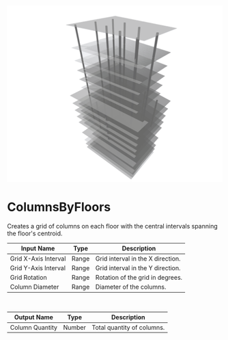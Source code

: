 <img src="preview.png" width="512">
            
# ColumnsByFloors

Creates a grid of columns on each floor with the central intervals spanning the floor's centroid.

|Input Name|Type|Description|
|---|---|---|
|Grid X-Axis Interval|Range|Grid interval in the X direction.|
|Grid Y-Axis Interval|Range|Grid interval in the Y direction.|
|Grid Rotation|Range|Rotation of the grid in degrees.|
|Column Diameter|Range|Diameter of the columns.|


<br>

|Output Name|Type|Description|
|---|---|---|
|Column Quantity|Number|Total quantity of columns.|


